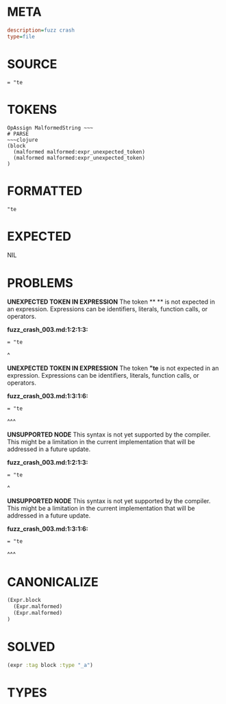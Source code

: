 # META
~~~ini
description=fuzz crash
type=file
~~~
# SOURCE
~~~roc
= "te
~~~
# TOKENS
~~~text
OpAssign MalformedString ~~~
# PARSE
~~~clojure
(block
  (malformed malformed:expr_unexpected_token)
  (malformed malformed:expr_unexpected_token)
)
~~~
# FORMATTED
~~~roc
"te
~~~
# EXPECTED
NIL
# PROBLEMS
**UNEXPECTED TOKEN IN EXPRESSION**
The token ** ** is not expected in an expression.
Expressions can be identifiers, literals, function calls, or operators.

**fuzz_crash_003.md:1:2:1:3:**
```roc
= "te
```
 ^


**UNEXPECTED TOKEN IN EXPRESSION**
The token **"te** is not expected in an expression.
Expressions can be identifiers, literals, function calls, or operators.

**fuzz_crash_003.md:1:3:1:6:**
```roc
= "te
```
  ^^^


**UNSUPPORTED NODE**
This syntax is not yet supported by the compiler.
This might be a limitation in the current implementation that will be addressed in a future update.

**fuzz_crash_003.md:1:2:1:3:**
```roc
= "te
```
 ^


**UNSUPPORTED NODE**
This syntax is not yet supported by the compiler.
This might be a limitation in the current implementation that will be addressed in a future update.

**fuzz_crash_003.md:1:3:1:6:**
```roc
= "te
```
  ^^^


# CANONICALIZE
~~~clojure
(Expr.block
  (Expr.malformed)
  (Expr.malformed)
)
~~~
# SOLVED
~~~clojure
(expr :tag block :type "_a")
~~~
# TYPES
~~~roc
~~~
